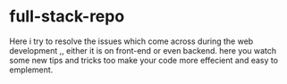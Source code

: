 # full-stack-repo

Here i try to resolve the issues which come across during the web development ,, either it is on front-end  or even backend.
here you watch some new tips  and tricks too make your code more effecient and easy to emplement.
